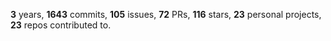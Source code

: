 **3** years, **1643** commits, **105** issues, **72** PRs, **116** stars, **23** personal projects, **23** repos contributed to.
